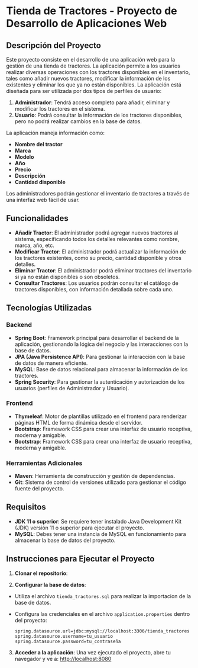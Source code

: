 # Tienda de Tractores - Proyecto de Desarrollo de Aplicaciones Web

## Descripción del Proyecto

Este proyecto consiste en el desarrollo de una aplicación web para la gestión de una tienda de tractores. La aplicación permite a los usuarios realizar diversas operaciones con los tractores disponibles en el inventario, tales como añadir nuevos tractores, modificar la información de los existentes y eliminar los que ya no están disponibles. La aplicación está diseñada para ser utilizada por dos tipos de perfiles de usuario:

1. **Administrador**: Tendrá acceso completo para añadir, eliminar y modificar los tractores en el sistema.
2. **Usuario**: Podrá consultar la información de los tractores disponibles, pero no podrá realizar cambios en la base de datos.

La aplicación maneja información como:

- **Nombre del tractor**
- **Marca**
- **Modelo**
- **Año**
- **Precio**
- **Descripción**
- **Cantidad disponible**

Los administradores podrán gestionar el inventario de tractores a través de una interfaz web fácil de usar.

## Funcionalidades

- **Añadir Tractor**: El administrador podrá agregar nuevos tractores al sistema, especificando todos los detalles relevantes como nombre, marca, año, etc.
- **Modificar Tractor**: El administrador podrá actualizar la información de los tractores existentes, como su precio, cantidad disponible y otros detalles.
- **Eliminar Tractor**: El administrador podrá eliminar tractores del inventario si ya no están disponibles o son obsoletos.
- **Consultar Tractores**: Los usuarios podrán consultar el catálogo de tractores disponibles, con información detallada sobre cada uno.

## Tecnologías Utilizadas

### Backend

- **Spring Boot**: Framework principal para desarrollar el backend de la aplicación, gestionando la lógica del negocio y las interacciones con la base de datos.
- **JPA (Java Persistence API)**: Para gestionar la interacción con la base de datos de manera eficiente.
- **MySQL**: Base de datos relacional para almacenar la información de los tractores.
- **Spring Security**: Para gestionar la autenticación y autorización de los usuarios (perfiles de Administrador y Usuario).
  
### Frontend

- **Thymeleaf**: Motor de plantillas utilizado en el frontend para renderizar páginas HTML de forma dinámica desde el servidor.
- **Bootstrap**: Framework CSS para crear una interfaz de usuario receptiva, moderna y amigable.
- **Bootstrap**: Framework CSS para crear una interfaz de usuario receptiva, moderna y amigable.

### Herramientas Adicionales

- **Maven**: Herramienta de construcción y gestión de dependencias.
- **Git**: Sistema de control de versiones utilizado para gestionar el código fuente del proyecto.

## Requisitos

- **JDK 11 o superior**: Se requiere tener instalado Java Development Kit (JDK) versión 11 o superior para ejecutar el proyecto.
- **MySQL**: Debes tener una instancia de MySQL en funcionamiento para almacenar la base de datos del proyecto.

## Instrucciones para Ejecutar el Proyecto

1. **Clonar el repositorio**:

2. **Configurar la base de datos**:

- Utiliza el archivo `tienda_tractores.sql` para realizar la importacion de la base de datos.
- Configura las credenciales en el archivo `application.properties` dentro del proyecto:

  ```properties
  spring.datasource.url=jdbc:mysql://localhost:3306/tienda_tractores
  spring.datasource.username=tu_usuario
  spring.datasource.password=tu_contraseña
  ```

3. **Acceder a la aplicación**:
Una vez ejecutado el proyecto, abre tu navegador y ve a: <http://localhost:8080>
